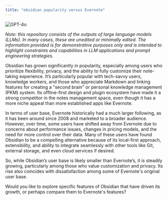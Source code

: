```yaml
---
title: "obsidian popularity versus Evernote"
---
```

![GPT-4o](https://img.shields.io/badge/GPT--4o-3333FF?style=for-the-badge&logo=openai&logoColor=white)



*Note: this repository consists of the outputs of large language models (LLMs). In many cases, these are unedited or minimally edited. The information provided is for demonstrative purposes only and is intended to highlight constraints and capabilities in LLM applications and prompt engineering strategies.*


Obsidian has grown significantly in popularity, especially among users who prioritize flexibility, privacy, and the ability to fully customize their note-taking experience. It’s particularly popular with tech-savvy users, knowledge workers, and those who appreciate Markdown and linking features for creating a "second brain" or personal knowledge management (PKM) system. Its offline-first design and plugin ecosystem have made it a strong competitor in the notes management space, even though it has a more niche appeal than more established apps like Evernote.

In terms of user base, Evernote historically had a much larger following, as it has been around since 2008 and marketed to a broader audience. However, over time, some users have shifted away from Evernote due to concerns about performance issues, changes in pricing models, and the need for more control over their data. Many of these users have found Obsidian to be a compelling alternative because of its local-first approach, extensibility, and ability to integrate seamlessly with other tools like Git, external storage, and even cloud services if desired.

So, while Obsidian’s user base is likely smaller than Evernote’s, it is steadily growing, particularly among those who value customization and privacy. Its rise also coincides with dissatisfaction among some of Evernote's original user base.

Would you like to explore specific features of Obsidian that have driven its growth, or perhaps compare them to Evernote's features?

